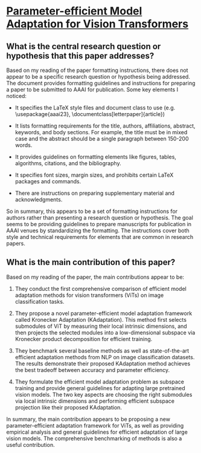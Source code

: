 # [Parameter-efficient Model Adaptation for Vision Transformers](https://arxiv.org/abs/2203.16329)

## What is the central research question or hypothesis that this paper addresses?

 Based on my reading of the paper formatting instructions, there does not appear to be a specific research question or hypothesis being addressed. The document provides formatting guidelines and instructions for preparing a paper to be submitted to AAAI for publication. Some key elements I noticed:

- It specifies the LaTeX style files and document class to use (e.g. \usepackage{aaai23}, \documentclass[letterpaper]{article}) 

- It lists formatting requirements for the title, authors, affiliations, abstract, keywords, and body sections. For example, the title must be in mixed case and the abstract should be a single paragraph between 150-200 words.

- It provides guidelines on formatting elements like figures, tables, algorithms, citations, and the bibliography. 

- It specifies font sizes, margin sizes, and prohibits certain LaTeX packages and commands. 

- There are instructions on preparing supplementary material and acknowledgments.

So in summary, this appears to be a set of formatting instructions for authors rather than presenting a research question or hypothesis. The goal seems to be providing guidelines to prepare manuscripts for publication in AAAI venues by standardizing the formatting. The instructions cover both style and technical requirements for elements that are common in research papers.


## What is the main contribution of this paper?

 Based on my reading of the paper, the main contributions appear to be:

1. They conduct the first comprehensive comparison of efficient model adaptation methods for vision transformers (ViTs) on image classification tasks. 

2. They propose a novel parameter-efficient model adaptation framework called Kronecker Adaptation (KAdaptation). This method first selects submodules of ViT by measuring their local intrinsic dimensions, and then projects the selected modules into a low-dimensional subspace via Kronecker product decomposition for efficient training.

3. They benchmark several baseline methods as well as state-of-the-art efficient adaptation methods from NLP on image classification datasets. The results demonstrate their proposed KAdaptation method achieves the best tradeoff between accuracy and parameter efficiency.

4. They formulate the efficient model adaptation problem as subspace training and provide general guidelines for adapting large pretrained vision models. The two key aspects are choosing the right submodules via local intrinsic dimensions and performing efficient subspace projection like their proposed KAdaptation.

In summary, the main contribution appears to be proposing a new parameter-efficient adaptation framework for ViTs, as well as providing empirical analysis and general guidelines for efficient adaptation of large vision models. The comprehensive benchmarking of methods is also a useful contribution.
